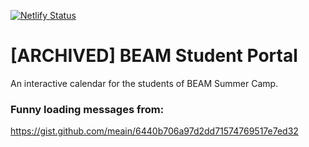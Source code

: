 [![Netlify Status](https://api.netlify.com/api/v1/badges/3935387b-95d9-4993-8b7d-1954da44874b/deploy-status)](https://app.netlify.com/sites/quirky-newton-bb7051/deploys)

# [ARCHIVED] BEAM Student Portal

An interactive calendar for the students of BEAM Summer Camp.

### Funny loading messages from:

https://gist.github.com/meain/6440b706a97d2dd71574769517e7ed32
